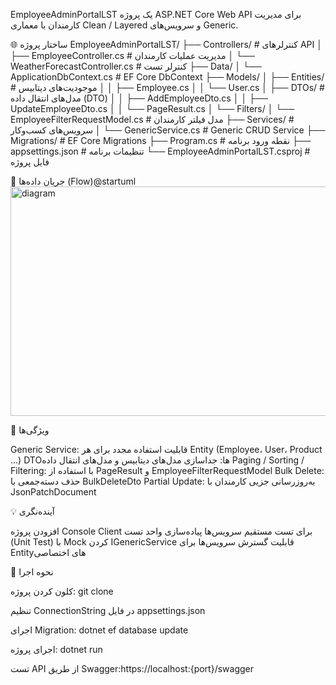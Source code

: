 EmployeeAdminPortalLST
یک پروژه ASP.NET Core Web API برای مدیریت کارمندان با معماری Clean / Layered و سرویس‌های Generic.

🌐 ساختار پروژه
EmployeeAdminPortalLST/
├── Controllers/                    # کنترلرهای API
│   ├── EmployeeController.cs       # مدیریت عملیات کارمندان
│   └── WeatherForecastController.cs # کنترلر تست
├── Data/
│   └── ApplicationDbContext.cs     # EF Core DbContext
├── Models/
│   ├── Entities/                   # موجودیت‌های دیتابیس
│   │   ├── Employee.cs
│   │   └── User.cs
│   ├── DTOs/                       # مدل‌های انتقال داده (DTO)
│   │   ├── AddEmployeeDto.cs
│   │   ├── UpdateEmployeeDto.cs
│   │   └── PageResult.cs
│   └── Filters/
│       └── EmployeeFilterRequestModel.cs # مدل فیلتر کارمندان
├── Services/                       # سرویس‌های کسب‌وکار
│   └── GenericService.cs           # Generic CRUD Service
├── Migrations/                     # EF Core Migrations
├── Program.cs                      # نقطه ورود برنامه
├── appsettings.json                # تنظیمات برنامه
└── EmployeeAdminPortalLST.csproj   # فایل پروژه


🔁 جریان داده‌ها
(Flow)@startuml<img width="1719" height="367" alt="diagram" src="https://github.com/user-attachments/assets/e06fdc7b-f743-4d32-b694-350ac39a2540" />


🔹 ویژگی‌ها

Generic Service: قابلیت استفاده مجدد برای هر Entity (Employee، User، Product ...)
DTOها: جداسازی مدل‌های دیتابیس و مدل‌های انتقال داده
Paging / Sorting / Filtering: با استفاده از PageResult<T> و EmployeeFilterRequestModel
Bulk Delete: حذف دسته‌جمعی با BulkDeleteDto
Partial Update: به‌روزرسانی جزیی کارمندان با JsonPatchDocument


💡 آینده‌نگری

افزودن پروژه Console Client برای تست مستقیم سرویس‌ها
پیاده‌سازی واحد تست (Unit Test) با Mock کردن IGenericService
قابلیت گسترش سرویس‌ها برای Entityهای اختصاصی


📌 نحوه اجرا

کلون کردن پروژه:
git clone <repository-url>


تنظیم ConnectionString در فایل appsettings.json

اجرای Migration:
dotnet ef database update


اجرای پروژه:
dotnet run


تست API از طریق Swagger:https://localhost:{port}/swagger

